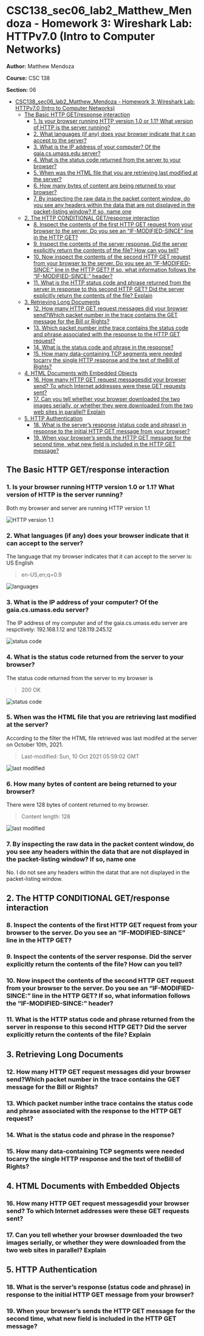 # CSC138_sec06_lab2_Matthew_Mendoza - Homework 3: Wireshark Lab: HTTPv7.0 (Intro to Computer Networks)

**Author:** Matthew Mendoza

**Course:** CSC 138

**Section:** 06

- [CSC138_sec06_lab2_Matthew_Mendoza - Homework 3: Wireshark Lab: HTTPv7.0 (Intro to Computer Networks)](#csc138_sec06_lab2_matthew_mendoza---homework-3-wireshark-lab-httpv70-intro-to-computer-networks)
  - [The Basic HTTP GET/response interaction](#the-basic-http-getresponse-interaction)
    - [1. Is your browser running HTTP version 1.0 or 1.1? What version of HTTP is the server running?](#1-is-your-browser-running-http-version-10-or-11-what-version-of-http-is-the-server-running)
    - [2. What languages (if any) does your browser indicate that it can accept to the server?](#2-what-languages-if-any-does-your-browser-indicate-that-it-can-accept-to-the-server)
    - [3. What is the IP address of your computer? Of the gaia.cs.umass.edu server?](#3-what-is-the-ip-address-of-your-computer-of-the-gaiacsumassedu-server)
    - [4. What is the status code returned from the server to your browser?](#4-what-is-the-status-code-returned-from-the-server-to-your-browser)
    - [5. When was the HTML file that you are retrieving last modified at the server?](#5-when-was-the-html-file-that-you-are-retrieving-last-modified-at-the-server)
    - [6. How many bytes of content are being returned to your browser?](#6-how-many-bytes-of-content-are-being-returned-to-your-browser)
    - [7. By inspecting the raw data in the packet content window, do you see any headers within the data that are not displayed in the packet-listing window? If so, name one](#7-by-inspecting-the-raw-data-in-the-packet-content-window-do-you-see-any-headers-within-the-data-that-are-not-displayed-in-the-packet-listing-window-if-so-name-one)
  - [2. The HTTP CONDITIONAL GET/response interaction](#2-the-http-conditional-getresponse-interaction)
    - [8. Inspect the contents of the first HTTP GET request from your browser to the server. Do you see an “IF-MODIFIED-SINCE” line in the HTTP GET?](#8-inspect-the-contents-of-the-first-http-get-request-from-your-browser-to-the-server-do-you-see-an-if-modified-since-line-in-the-http-get)
    - [9. Inspect the contents of the server response. Did the server explicitly return the contents of the file? How can you tell?](#9-inspect-the-contents-of-the-server-response-did-the-server-explicitly-return-the-contents-of-the-file-how-can-you-tell)
    - [10. Now inspect the contents of the second HTTP GET request from your browser to the server. Do you see an “IF-MODIFIED-SINCE:” line in the HTTP GET? If so, what information follows the “IF-MODIFIED-SINCE:” header?](#10-now-inspect-the-contents-of-the-second-http-get-request-from-your-browser-to-the-server-do-you-see-an-if-modified-since-line-in-the-http-get-if-so-what-information-follows-the-if-modified-since-header)
    - [11. What is the HTTP status code and phrase returned from the server in response to this second HTTP GET? Did the server explicitly return the contents of the file? Explain](#11-what-is-the-http-status-code-and-phrase-returned-from-the-server-in-response-to-this-second-http-get-did-the-server-explicitly-return-the-contents-of-the-file-explain)
  - [3. Retrieving Long Documents](#3-retrieving-long-documents)
    - [12. How many HTTP GET request messages did your browser send?Which packet number in the trace contains the GET message for the Bill or Rights?](#12-how-many-http-get-request-messages-did-your-browser-sendwhich-packet-number-in-the-trace-contains-the-get-message-for-the-bill-or-rights)
    - [13. Which packet number inthe trace contains the status code and phrase associated with the response to the HTTP GET request?](#13-which-packet-number-inthe-trace-contains-the-status-code-and-phrase-associated-with-the-response-to-the-http-get-request)
    - [14. What is the status code and phrase in the response?](#14-what-is-the-status-code-and-phrase-in-the-response)
    - [15. How many data-containing TCP segments were needed tocarry the single HTTP response and the text of theBill of Rights?](#15-how-many-data-containing-tcp-segments-were-needed-tocarry-the-single-http-response-and-the-text-of-thebill-of-rights)
  - [4. HTML Documents with Embedded Objects](#4-html-documents-with-embedded-objects)
    - [16. How many HTTP GET request messagesdid your browser send?  To which Internet addresses were these GET requests sent?](#16-how-many-http-get-request-messagesdid-your-browser-send--to-which-internet-addresses-were-these-get-requests-sent)
    - [17. Can you tell whether your browser downloaded the two images serially, or whether they were downloaded from the two web sites in parallel?  Explain](#17-can-you-tell-whether-your-browser-downloaded-the-two-images-serially-or-whether-they-were-downloaded-from-the-two-web-sites-in-parallel--explain)
  - [5. HTTP Authentication](#5-http-authentication)
    - [18. What is the server’s response (status code and phrase) in response to the initial HTTP GET message from your browser?](#18-what-is-the-servers-response-status-code-and-phrase-in-response-to-the-initial-http-get-message-from-your-browser)
    - [19. When your browser’s sends the HTTP GET message for the second time, what new field is included in the HTTP GET message?](#19-when-your-browsers-sends-the-http-get-message-for-the-second-time-what-new-field-is-included-in-the-http-get-message)

## The Basic HTTP GET/response interaction

### 1. Is your browser running HTTP version 1.0 or 1.1? What version of HTTP is the server running?

Both my browser and server are running HTTP version 1.1

![HTTP version 1.1](assignment-images/20211009-basic-http-get-response-interaction01.png)

### 2. What languages (if any) does your browser indicate that it can accept to the server?

The language that my browser indicates that it can accept to the server is:
US English

> en-US,en;q=0.9

![languages](assignment-images/20211009-basic-http-get-response-interaction01.png)

### 3. What is the IP address of your computer? Of the gaia.cs.umass.edu server?

The IP address of my computer and of the gaia.cs.umass.edu server are respctively:
192.168.1.12 and 128.119.245.12

![status code](assignment-images/20211009-basic-http-get-response-interaction03.png)

### 4. What is the status code returned from the server to your browser?

The status code returned from the server to my browser is

> 200 OK

![status code](assignment-images/20211009-basic-http-get-response-interaction04.png)

### 5. When was the HTML file that you are retrieving last modified at the server?

According to the filter the HTML file retrieved was last modifed at the server on
October 10th, 2021.

> Last-modified: Sun, 10 Oct 2021 05:59:02 GMT

![last modified](assignment-images/20211009-basic-http-get-response-interaction05.png)

### 6. How many bytes of content are being returned to your browser?

There were 128 bytes of content returned to my browser.

> Content length: 128

![last modified](assignment-images/20211009-basic-http-get-response-interaction06.png)

### 7. By inspecting the raw data in the packet content window, do you see any headers within the data that are not displayed in the packet-listing window? If so, name one

No. I do not see any headers within the datat that are not displayed in the
packet-listing window.

## 2. The HTTP CONDITIONAL GET/response interaction

### 8. Inspect the contents of the first HTTP GET request from your browser to the server. Do you see an “IF-MODIFIED-SINCE” line in the HTTP GET?

### 9. Inspect the contents of the server response. Did the server explicitly return the contents of the file? How can you tell?

### 10. Now inspect the contents of the second HTTP GET request from your browser to the server. Do you see an “IF-MODIFIED-SINCE:” line in the HTTP GET? If so, what information follows the “IF-MODIFIED-SINCE:” header?

### 11. What is the HTTP status code and phrase returned from the server in response to this second HTTP GET? Did the server explicitly return the contents of the file? Explain

## 3. Retrieving Long Documents

### 12. How many HTTP GET request messages did your browser send?Which packet number in the trace contains the GET message for the Bill or Rights?

### 13. Which packet number inthe trace contains the status code and phrase associated with the response to the HTTP GET request?

### 14. What is the status code and phrase in the response?

### 15. How many data-containing TCP segments were needed tocarry the single HTTP response and the text of theBill of Rights?

## 4. HTML Documents with Embedded Objects

### 16. How many HTTP GET request messagesdid your browser send?  To which Internet addresses were these GET requests sent?

### 17. Can you tell whether your browser downloaded the two images serially, or whether they were downloaded from the two web sites in parallel?  Explain

## 5. HTTP Authentication

### 18. What is the server’s response (status code and phrase) in response to the initial HTTP GET message from your browser?

### 19. When your browser’s sends the HTTP GET message for the second time, what new field is included in the HTTP GET message?

